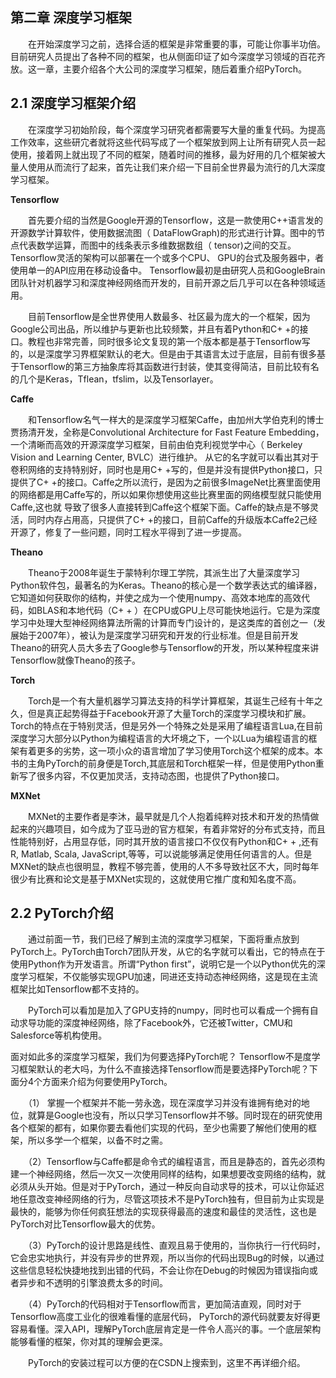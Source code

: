 ## 第二章  深度学习框架

　　在开始深度学习之前，选择合适的框架是非常重要的事，可能让你事半功倍。目前研究人员提出了各种不同的框架，也从侧面印证了如今深度学习领域的百花齐放。这一章，主要介绍各个大公司的深度学习框架，随后着重介绍PyTorch。

## 2.1 深度学习框架介绍

　　在深度学习初始阶段，每个深度学习研究者都需要写大量的重复代码。为提高工作效率，这些研宂者就将这些代码写成了一个框架放到网上让所有研究人员一起使用，接着网上就出现了不同的框架，随着时间的推移，最为好用的几个框架被大量人使用从而流行了起来，首先让我们来介绍一下目前全世界最为流行的几大深度学习框架。

**Tensorflow**

　　首先要介绍的当然是Google开源的Tensorflow，这是一款使用C++语言发的开源数学计算软件，使用数据流图（ DataFlowGraph)的形式进行计算。图中的节点代表数学运算，而图中的线条表示多维数据数组（ tensor)之间的交互。Tensorflow灵活的架构可以部署在一个或多个CPU、 GPU的台式及服务器中，者使用单一的API应用在移动设备中。 Tensorflow最初是由研究人员和GoogleBrain团队针对机器学习和深度神经网络而开发的，目前开源之后几乎可以在各种领域适用。

　　目前Tensorflow是全世界使用人数最多、社区最为庞大的一个框架，因为Google公司出品，所以维护与更新也比较频繁，并且有着Python和C+ +的接口。教程也非常完善，同时很多论文复现的第一个版本都是基于Tensorflow写的，以是深度学习界框架默认的老大。但是由于其语言太过于底层，目前有很多基于Tensorflow的第三方抽象库将其函数进行封装，使其变得简洁，目前比较有名的几个是Keras，Tflean，tfslim，以及Tensorlayer。

**Caffe**

　　和Tensorflow名气一样大的是深度学习框架Caffe，由加州大学伯克利的博士贾扬清开发，全称是Convolutional Architecture for Fast Feature Embedding，一个清晰而高效的开源深度学习框架，目前由伯克利视觉学中心（ Berkeley Vision and Learning Center, BVLC）进行维护。
从它的名字就可以看出其对于卷积网络的支持特别好，同时也是用C+ +写的，但是并没有提供Python接口，只提供了C+ +的接口。Caffe之所以流行，是因为之前很多ImageNet比赛里面使用的网络都是用Caffe写的，所以如果你想使用这些比赛里面的网络模型就只能使用Caffe,这也就
导致了很多人直接转到Caffe这个框架下面。Caffe的缺点是不够灵活，同时内存占用高，只提供了C+ +的接口，目前Caffe的升级版本Caffe2己经开源了，修复了一些问题，同时工程水平得到了进一步提高。

**Theano**

　　Theano于2008年诞生于蒙特利尔理工学院，其派生岀了大量深度学习Python软件包，最著名的为Keras。Theano的核心是一个数学表达式的编译器，它知道如何获取你的结构，并使之成为一个使用numpy、高效本地库的高效代码，如BLAS和本地代码（C+ + ）在CPU或GPU上尽可能快地运行。它是为深度学习中处理大型神经网络算法所需的计算而专门设计的，是这类库的首创之一（发展始于2007年），被认为是深度学习研究和开发的行业标准。但是目前开发Theano的研究人员大多去了Google参与Tensorflow的开发，所以某种程度来讲Tensorflow就像Theano的孩子。

**Torch**

　　Torch是一个有大量机器学习算法支持的科学计算框架，其诞生己经有十年之久，但是真正起势得益于Facebook开源了大量Torch的深度学习模块和扩展。Torch的特点在于特别灵活，但是另外一个特殊之处是采用了编程语言Lua,在目前深度学习大部分以Python为编程语言的大坏境之下，一个以Lua为编程语言的框架有着更多的劣势，这一项小众的语言增加了学习使用Torch这个框架的成本。本书的主角PyTorch的前身便是Torch,其底层和Torch框架一样，但是使用Python重新写了很多内容，不仅更加灵活，支持动态图，也提供了Python接口。

**MXNet**

　　MXNet的主要作者是李沐，最早就是几个人抱着纯粹对技术和开发的热情做起来的兴趣项目，如今成为了亚马逊的官方框架，有着非常好的分布式支持，而且性能特别好，占用显存低，同时其开放的语言接口不仅仅有Python和C+ + ,还有R, Matlab, Scala, JavaScript,等等，可以说能够满足使用任何语言的人。但是MXNet的缺点也很明显，教程不够完善，使用的人不多导致社区不大，同时每年很少有比赛和论文是基于MXNet实现的，这就使用它推广度和知名度不高。

## 2.2 PyTorch介绍

　　通过前面一节，我们已经了解到主流的深度学习框架，下面将重点放到PyTorch上。PyTorch由Torch7团队开发，从它的名字就可以看出，它的特点在于使用Python作为开发语言。所谓“Python first”，说明它是一个以Python优先的深度学习框架，不仅能够实现GPU加速，同进还支持动态神经网络，这是现在主流框架比如Tensorflow都不支持的。

　　PyTorch可以看加是加入了GPU支持的numpy，同时也可以看成一个拥有自动求导功能的深度神经网络，除了Facebook外，它还被Twitter，CMU和Salesforce等机构使用。

面对如此多的深度学习框架，我们为何要选择PyTorch呢？ Tensorflow不是度学习框架默认的老大吗，为什么不直接选择Tensorflow而是要选择PyTorch呢？下面分4个方面来介绍为何要使用PyTorch。

　　（1） 掌握一个框架并不能一劳永逸，现在深度学习并没有谁拥有绝对的地位，就算是Google也没有，所以只学习Tensorflow并不够。同时现在的研究使用各个框架的都有，如果你要去看他们实现的代码，至少也需要了解他们使用的框架，所以多学一个框架，以备不时之需。

　　（2）Tensorflow与Caffe都是命令式的编程语言，而且是静态的，首先必须构建一个神经网络，然后一次又一次使用同样的结构，如果想要改变网络的结构，就必须从头开始。但是对于PyTorch，通过一种反向自动求导的技术，可以让你延迟地任意改变神经网络的行为，尽管这项技术不是PyTorch独有，但目前为止实现是最快的，能够为你任何疯狂想法的实现获得最高的速度和最佳的灵活性，这也是PyTorch对比Tensorflow最大的优势。

　　（3）PyTorch的设计思路是线性、直观且易于使用的，当你执行一行代码时，它会忠实地执行，并没有异步的世界观，所以当你的代码出现Bug的时候，以通过这些信息轻松快捷地找到出错的代码，不会让你在Debug的时候因为错误指向或者异步和不透明的引擎浪费太多的时间。

　　（4）PyTorch的代码相对于Tensorflow而言，更加简洁直观，同时对于Tensorflow高度工业化的很难看懂的底层代码， PyTorch的源代码就要友好得更容易看懂。深入API，理解PyTorch底层肯定是一件令人高兴的事。一个底层架构能够看懂的框架，你对其的理解会更深。

　　PyTorch的安装过程可以方便的在CSDN上搜索到，这里不再详细介绍。











